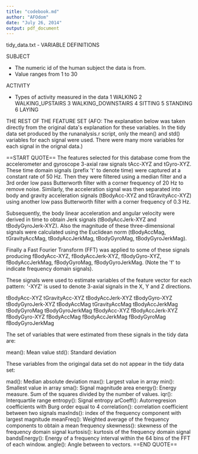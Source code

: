 ```yaml
---
title: "codebook.md"
author: "AFOdom"
date: "July 26, 2014"
output: pdf_document
---
```


tidy_data.txt - VARIABLE DEFINITIONS

SUBJECT 
* The numeric id of the human subject the data is from. 
* Value ranges from 1 to 30

ACTIVITY
* Types of activity measured in the data
1 WALKING
2 WALKING_UPSTAIRS
3 WALKING_DOWNSTAIRS
4 SITTING
5 STANDING
6 LAYING

THE REST OF THE FEATURE SET
(AFO: The explanation below was taken directly from the original data's 
explanation for these variables. In the tidy data set produced by the 
runanalysis.r script, only the mean() and std() variables for each signal were 
used. There were many more variables for each signal in the orignal data.)

==START QUOTE==
The features selected for this database come from the accelerometer and 
gyroscope 3-axial raw signals tAcc-XYZ and tGyro-XYZ. These time domain 
signals (prefix 't' to denote time) were captured at a constant rate of 50 Hz. 
Then they were filtered using a median filter and a 3rd order low pass 
Butterworth filter with a corner frequency of 20 Hz to remove noise. 
Similarly, the acceleration signal was then separated into body and gravity 
acceleration signals (tBodyAcc-XYZ and tGravityAcc-XYZ) using another low 
pass Butterworth filter with a corner frequency of 0.3 Hz. 

Subsequently, the body linear acceleration and angular velocity were derived 
in time to obtain Jerk signals (tBodyAccJerk-XYZ and tBodyGyroJerk-XYZ). 
Also the magnitude of these three-dimensional signals were calculated 
using the Euclidean norm (tBodyAccMag, tGravityAccMag, tBodyAccJerkMag, 
tBodyGyroMag, tBodyGyroJerkMag). 

Finally a Fast Fourier Transform (FFT) was applied to some of these signals 
producing fBodyAcc-XYZ, fBodyAccJerk-XYZ, fBodyGyro-XYZ, fBodyAccJerkMag, 
fBodyGyroMag, fBodyGyroJerkMag. (Note the 'f' to indicate frequency domain 
signals). 

These signals were used to estimate variables of the feature vector for 
each pattern: '-XYZ' is used to denote 3-axial signals in the X, Y and Z 
directions.

tBodyAcc-XYZ
tGravityAcc-XYZ
tBodyAccJerk-XYZ
tBodyGyro-XYZ
tBodyGyroJerk-XYZ
tBodyAccMag
tGravityAccMag
tBodyAccJerkMag
tBodyGyroMag
tBodyGyroJerkMag
fBodyAcc-XYZ
fBodyAccJerk-XYZ
fBodyGyro-XYZ
fBodyAccMag
fBodyAccJerkMag
fBodyGyroMag
fBodyGyroJerkMag

The set of variables that were estimated from these signals in the tidy data 
are: 

mean(): Mean value
std(): Standard deviation

These variables from the origingal data set do not appear in the tidy data set:

mad(): Median absolute deviation 
max(): Largest value in array
min(): Smallest value in array
sma(): Signal magnitude area
energy(): Energy measure. Sum of the squares divided by the number of values. 
iqr(): Interquartile range 
entropy(): Signal entropy
arCoeff(): Autorregresion coefficients with Burg order equal to 4
correlation(): correlation coefficient between two signals
maxInds(): index of the frequency component with largest magnitude
meanFreq(): Weighted average of the frequency components to obtain a mean frequency
skewness(): skewness of the frequency domain signal 
kurtosis(): kurtosis of the frequency domain signal 
bandsEnergy(): Energy of a frequency interval within the 64 bins of the FFT of each window.
angle(): Angle between to vectors.
==END QUOTE==